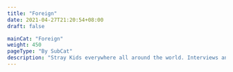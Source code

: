 ```yaml
---
title: "Foreign"
date: 2021-04-27T21:20:54+08:00
draft: false

mainCat: "Foreign"
weight: 450
pageType: "By SubCat"
description: "Stray Kids everywhere all around the world. Interviews and games from different parts of the world."
---
```

